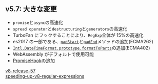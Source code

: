 ## v5.7: 大きな変更

- `promise`と`async`の高速化
- `spread operator`と`destructuring`と`generators`の高速化
- TurboFan にフックすることにより、`RegExp`全体が 15%の高速化
- es2017 の一部である、[`padStart`](https://developer.mozilla.org/en-US/docs/Web/JavaScript/Reference/Global_Objects/String/padStart)と[`padEnd`](https://developer.mozilla.org/en-US/docs/Web/JavaScript/Reference/Global_Objects/String/padEnd)メソッドの追加(ECMA262)
- [`Intl.DateTimeFormat.prototype.formatToParts`](https://developer.mozilla.org/en-US/docs/Web/JavaScript/Reference/Global_Objects/DateTimeFormat/formatToParts)の追加(ECMA402)
- WebAssembly がデフォルトで使用可能
- [PromiseHook](https://docs.google.com/document/d/1rda3yKGHimKIhg5YeoAmCOtyURgsbTH_qaYR79FELlk/edit)の追加

[v8-release-57](https://v8project.blogspot.jp/2017/02/v8-release-57.html)  
[speeding-up-v8-regular-expressions](https://v8project.blogspot.jp/2017/01/speeding-up-v8-regular-expressions.html)

